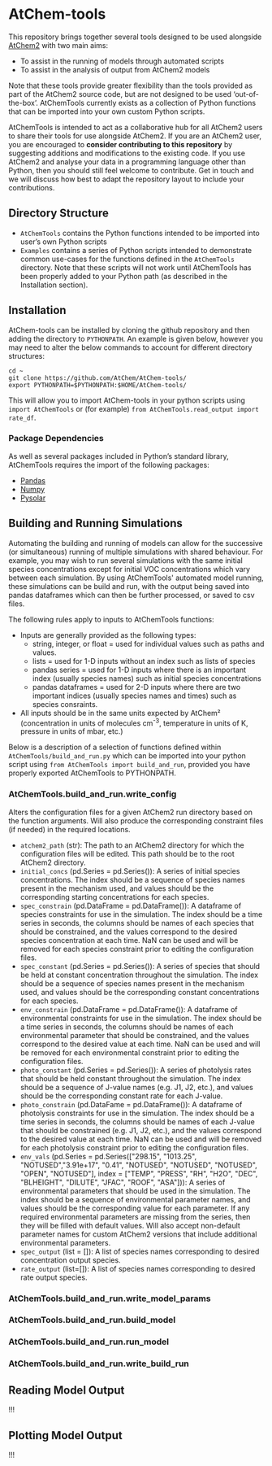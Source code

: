 # AtChem-tools
This repository brings together several tools designed to be used alongside [AtChem2](https://github.com/AtChem/AtChem2) with two main aims: 
-	To assist in the running of models through automated scripts
-	To assist in the analysis of output from AtChem2 models

Note that these tools provide greater flexibility than the tools provided as part of the AtChem2 source code, but are not designed to be used ‘out-of-the-box’. AtChemTools currently exists as a collection of Python functions that can be imported into your own custom Python scripts.

AtChemTools is intended to act as a collaborative hub for all AtChem2 users to share their tools for use alongside AtChem2. If you are an AtChem2 user, you are encouraged to **consider contributing to this repository** by suggesting additions and modifications to the existing code. If you use AtChem2 and analyse your data in a programming language other than Python, then you should still feel welcome to contribute. Get in touch and we will discuss how best to adapt the repository layout to include your contributions.

## Directory Structure

-	`AtChemTools` contains the Python functions intended to be imported into user’s own Python scripts
-	`Examples` contains a series of Python scripts intended to demonstrate common use-cases for the functions defined in the `AtChemTools` directory. Note that these scripts will not work until AtChemTools has been properly added to your Python path (as described in the Installation section).

## Installation

AtChem-tools can be installed by cloning the github repository and then adding the directory to `PYTHONPATH`. An example is given below, however you may need to alter the below commands to account for different directory structures:

```
cd ~
git clone https://github.com/AtChem/AtChem-tools/
export PYTHONPATH=$PYTHONPATH:$HOME/AtChem-tools/
```
This will allow you to import AtChem-tools in your python scripts using `import AtChemTools` or  (for example) `from AtChemTools.read_output import rate_df`.

### Package Dependencies

As well as several packages included in Python’s standard library, AtChemTools requires the import of the following packages:
-	[Pandas](https://pandas.pydata.org)
-	[Numpy](https://numpy.org)
-	[Pysolar](https://pysolar.readthedocs.io/en/latest/#)

## Building and Running Simulations
Automating the building and running of models can allow for the successive (or simultaneous) running of multiple simulations with shared behaviour. For example, you may wish to run several simulations with the same initial species concentrations except for initial VOC concentrations which vary between each simulation. By using AtChemTools' automated model running, these simulations can be build and run, with the output being saved into pandas dataframes which can then be further processed, or saved to csv files.

The following rules apply to inputs to AtChemTools functions:
- Inputs are generally provided as the following types:
    - string, integer, or float = used for individual values such as paths and values.
    - lists = used for 1-D inputs without an index such as lists of species
    - pandas series = used for 1-D inputs where there is an important index (usually species names) such as initial species concentrations
    - pandas dataframes = used for 2-D inputs where there are two important indices (usually species names and times) such as species consraints.
- All inputs should be in the same units expected by AtChem² (concentration in units of molecules cm<sup>-3</sup>, temperature in units of K, pressure in units of mbar, etc.)

Below is a description of a selection of functions defined within `AtChemTools/build_and_run.py` which can be imported into your python script using `from AtChemTools import build_and_run`, provided you have properly exported AtChemTools to PYTHONPATH.

### AtChemTools.build_and_run.write_config
Alters the configuration files for a given AtChem2 run directory based on the function arguments. Will also produce the corresponding constraint files (if needed) in the required locations.
- `atchem2_path` (str): The path to an AtChem2 directory for which the configuration files will be edited. This path should be to the root AtChem2 directory.
- `initial_concs` (pd.Series = pd.Series()): A series of initial species concentrations. The index should be a sequence of species names present in the mechanism used, and values should be the corresponding starting concentrations for each species.
- `spec_constrain` (pd.DataFrame = pd.DataFrame()): A dataframe of species constraints for use in the simulation. The index should be a time series in seconds, the columns should be names of each species that should be constrained, and the values correspond to the desired species concentration at each time. NaN can be used and will be removed for each species constraint prior to editing the configuration files.
- `spec_constant` (pd.Series = pd.Series()): A series of species that should be held at constant concentration throughout the simulation. The index should be a sequence of species names present in the mechanism used, and values should be the corresponding constant concentrations for each species.
- `env_constrain` (pd.DataFrame = pd.DataFrame()):  A dataframe of environmental constraints for use in the simulation. The index should be a time series in seconds, the columns should be names of each environmental parameter that should be constrained, and the values correspond to the desired value at each time. NaN can be used and will be removed for each environmental constraint prior to editing the configuration files.
- `photo_constant` (pd.Series = pd.Series()): A series of photolysis rates that should be held constant throughout the simulation. The index should be a sequence of J-value names (e.g. J1, J2, etc.), and values should be the corresponding constant rate for each J-value.
- `photo_constrain` (pd.DataFame = pd.DataFrame()): A dataframe of photolysis constraints for use in the simulation. The index should be a time series in seconds, the columns should be names of each J-value that should be constrained (e.g. J1, J2, etc.), and the values correspond to the desired value at each time. NaN can be used and will be removed for each photolysis constraint prior to editing the configuration files.
- `env_vals` (pd.Series = pd.Series(["298.15", "1013.25", "NOTUSED","3.91e+17", "0.41", "NOTUSED", "NOTUSED", "NOTUSED", "OPEN",  "NOTUSED"],  index = ["TEMP", "PRESS",  "RH", "H2O", "DEC", "BLHEIGHT", "DILUTE", "JFAC", "ROOF", "ASA"])): A series of environmental parameters that should be used in the simulation. The index should be a sequence of environmental parameter names, and values should be the corresponding value for each parameter. If any required environmental parameters are missing from the series, then they will be filled with default values. Will also accept non-default parameter names for custom AtChem2 versions that include additional environmental parameters.
- `spec_output` (list = []): A list of species names corresponding to desired concentration output species.
- `rate_output` (list=[]): A list of species names corresponding to desired rate output species.
### AtChemTools.build_and_run.write_model_params

### AtChemTools.build_and_run.build_model

### AtChemTools.build_and_run.run_model

### AtChemTools.build_and_run.write_build_run



## Reading Model Output
!!!
## Plotting Model Output
!!!


